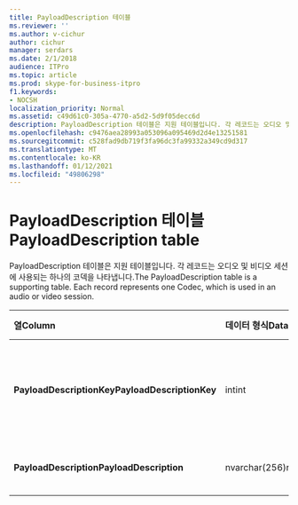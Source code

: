 ```yaml
---
title: PayloadDescription 테이블
ms.reviewer: ''
ms.author: v-cichur
author: cichur
manager: serdars
ms.date: 2/1/2018
audience: ITPro
ms.topic: article
ms.prod: skype-for-business-itpro
f1.keywords:
- NOCSH
localization_priority: Normal
ms.assetid: c49d61c0-305a-4770-a5d2-5d9f05decc6d
description: PayloadDescription 테이블은 지원 테이블입니다. 각 레코드는 오디오 및 비디오 세션에 사용되는 하나의 코덱을 나타냅니다.
ms.openlocfilehash: c9476aea28993a053096a095469d2d4e13251581
ms.sourcegitcommit: c528fad9db719f3fa96dc3fa99332a349cd9d317
ms.translationtype: MT
ms.contentlocale: ko-KR
ms.lasthandoff: 01/12/2021
ms.locfileid: "49806298"
---
```

# <a name="payloaddescription-table"></a><span data-ttu-id="a2ab9-104">PayloadDescription 테이블</span><span class="sxs-lookup"><span data-stu-id="a2ab9-104">PayloadDescription table</span></span>
 
<span data-ttu-id="a2ab9-p102">PayloadDescription 테이블은 지원 테이블입니다. 각 레코드는 오디오 및 비디오 세션에 사용되는 하나의 코덱을 나타냅니다.</span><span class="sxs-lookup"><span data-stu-id="a2ab9-p102">The PayloadDescription table is a supporting table. Each record represents one Codec, which is used in an audio or video session.</span></span>
  
|<span data-ttu-id="a2ab9-107">**열**</span><span class="sxs-lookup"><span data-stu-id="a2ab9-107">**Column**</span></span>|<span data-ttu-id="a2ab9-108">**데이터 형식**</span><span class="sxs-lookup"><span data-stu-id="a2ab9-108">**Data Type**</span></span>|<span data-ttu-id="a2ab9-109">**키/인덱스**</span><span class="sxs-lookup"><span data-stu-id="a2ab9-109">**Key/Index**</span></span>|<span data-ttu-id="a2ab9-110">**세부 정보**</span><span class="sxs-lookup"><span data-stu-id="a2ab9-110">**Details**</span></span>|
|:-----|:-----|:-----|:-----|
|<span data-ttu-id="a2ab9-111">**PayloadDescriptionKey**</span><span class="sxs-lookup"><span data-stu-id="a2ab9-111">**PayloadDescriptionKey**</span></span> <br/> |<span data-ttu-id="a2ab9-112">int</span><span class="sxs-lookup"><span data-stu-id="a2ab9-112">int</span></span>  <br/> |<span data-ttu-id="a2ab9-113">Primary</span><span class="sxs-lookup"><span data-stu-id="a2ab9-113">Primary</span></span>  <br/> |<span data-ttu-id="a2ab9-114">코덱을 식별하는 고유 번호입니다.</span><span class="sxs-lookup"><span data-stu-id="a2ab9-114">Unique number identifying the Codec.</span></span>  <br/> |
|<span data-ttu-id="a2ab9-115">**PayloadDescription**</span><span class="sxs-lookup"><span data-stu-id="a2ab9-115">**PayloadDescription**</span></span> <br/> |<span data-ttu-id="a2ab9-116">nvarchar(256)</span><span class="sxs-lookup"><span data-stu-id="a2ab9-116">nvarchar(256)</span></span>  <br/> |<span data-ttu-id="a2ab9-117">고유</span><span class="sxs-lookup"><span data-stu-id="a2ab9-117">Unique</span></span>  <br/> |<span data-ttu-id="a2ab9-118">코덱 이름입니다.</span><span class="sxs-lookup"><span data-stu-id="a2ab9-118">Codec name.</span></span>  <br/> |
   

